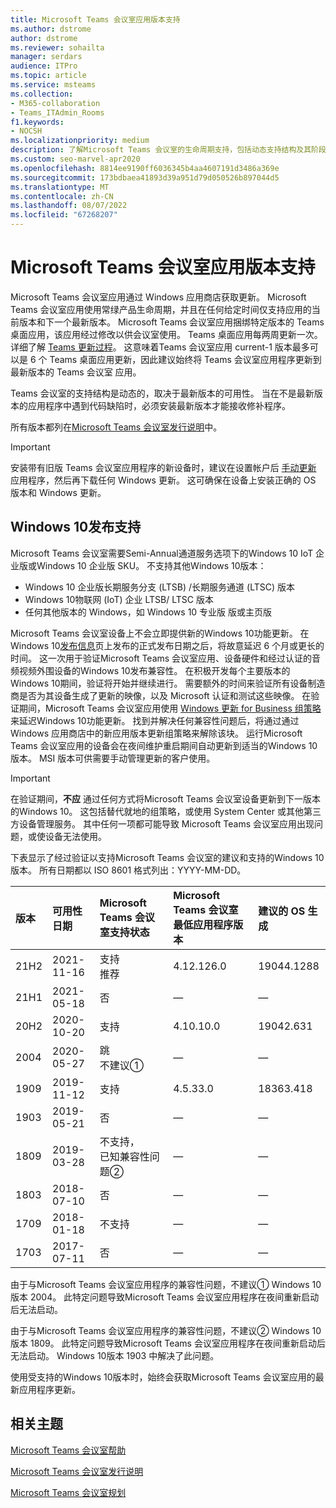 ```yaml
---
title: Microsoft Teams 会议室应用版本支持
ms.author: dstrome
author: dstrome
ms.reviewer: sohailta
manager: serdars
audience: ITPro
ms.topic: article
ms.service: msteams
ms.collection:
- M365-collaboration
- Teams_ITAdmin_Rooms
f1.keywords:
- NOCSH
ms.localizationpriority: medium
description: 了解Microsoft Teams 会议室的生命周期支持，包括动态支持结构及其阶段。
ms.custom: seo-marvel-apr2020
ms.openlocfilehash: 8814ee9190ff6036345b4aa4607191d3486a369e
ms.sourcegitcommit: 173bdbaea41893d39a951d79d050526b897044d5
ms.translationtype: MT
ms.contentlocale: zh-CN
ms.lasthandoff: 08/07/2022
ms.locfileid: "67268207"
---
```

# <a name="microsoft-teams-rooms-app-version-support"></a>Microsoft Teams 会议室应用版本支持
 
Microsoft Teams 会议室应用通过 Windows 应用商店获取更新。 Microsoft Teams 会议室应用使用常绿产品生命周期，并且在任何给定时间仅支持应用的当前版本和下一个最新版本。 Microsoft Teams 会议室应用捆绑特定版本的 Teams 桌面应用，该应用经过修改以供会议室使用。 Teams 桌面应用每两周更新一次。 详细了解 [Teams 更新过程](../teams-client-update.md)。 这意味着Teams 会议室应用 current-1 版本最多可以是 6 个 Teams 桌面应用更新，因此建议始终将 Teams 会议室应用程序更新到最新版本的 Teams 会议室 应用。 

Teams 会议室的支持结构是动态的，取决于最新版本的可用性。 当在不是最新版本的应用程序中遇到代码缺陷时，必须安装最新版本才能接收修补程序。

所有版本都列在[Microsoft Teams 会议室发行说明](rooms-release-note.md)中。

> [!IMPORTANT]
> 安装带有旧版 Teams 会议室应用程序的新设备时，建议在设置帐户后 [手动更新](manual-update.md) 应用程序，然后再下载任何 Windows 更新。 这可确保在设备上安装正确的 OS 版本和 Windows 更新。  

## <a name="windows-10-release-support"></a>Windows 10发布支持

Microsoft Teams 会议室需要Semi-Annual通道服务选项下的Windows 10 IoT 企业版或Windows 10 企业版 SKU。 不支持其他Windows 10版本：

- Windows 10 企业版长期服务分支 (LTSB) /长期服务通道 (LTSC) 版本
- Windows 10物联网 (IoT) 企业 LTSB/ LTSC 版本
- 任何其他版本的 Windows，如 Windows 10 专业版 版或主页版

Microsoft Teams 会议室设备上不会立即提供新的Windows 10功能更新。 在Windows 10[发布信息](/windows/release-information/)页上发布的正式发布日期之后，将故意延迟 6 个月或更长的时间。 这一次用于验证Microsoft Teams 会议室应用、设备硬件和经过认证的音频视频外围设备的Windows 10发布兼容性。 在积极开发每个主要版本的Windows 10期间，验证将开始并继续进行。 需要额外的时间来验证所有设备制造商是否为其设备生成了更新的映像，以及 Microsoft 认证和测试这些映像。 在验证期间，Microsoft Teams 会议室应用使用 [Windows 更新 for Business 组策略](/windows/deployment/update/waas-manage-updates-wufb)来延迟Windows 10功能更新。 找到并解决任何兼容性问题后，将通过通过 Windows 应用商店中的新应用版本更新组策略来解除该块。 运行Microsoft Teams 会议室应用的设备会在夜间维护重启期间自动更新到适当的Windows 10版本。 MSI 版本可供需要手动管理更新的客户使用。  

> [!IMPORTANT]
> 在验证期间，**不应** 通过任何方式将Microsoft Teams 会议室设备更新到下一版本的Windows 10。 这包括替代就地的组策略，或使用 System Center 或其他第三方设备管理服务。 其中任何一项都可能导致 Microsoft Teams 会议室应用出现问题，或使设备无法使用。  

下表显示了经过验证以支持Microsoft Teams 会议室的建议和支持的Windows 10版本。 所有日期都以 ISO 8601 格式列出：YYYY-MM-DD。

| 版本 | 可用性日期 | Microsoft Teams 会议室支持状态                    | Microsoft Teams 会议室最低应用程序版本 | 建议的 OS 生成 |
|:--------|:------------------|:--------------------------------------------------------|:--------------------------------------------------|:---------------------|
| 21H2    | 2021-11-16        | 支持<br>推荐                               | 4.12.126.0                                        | 19044.1288           |
| 21H1    | 2021-05-18        | 否                                           | &#x2014;                                          | &#x2014;             |
| 20H2    | 2020-10-20        | 支持                                               | 4.10.10.0                                         | 19042.631            |
| 2004    | 2020-05-27        | 跳 <br/> 不建议&#x2780;                 | &#x2014;                                          | &#x2014;             |
| 1909    | 2019-11-12        | 支持                                               | 4.5.33.0                                          | 18363.418            |
| 1903    | 2019-05-21        | 否                                           | &#x2014;                                          | &#x2014;             |
| 1809    | 2019-03-28        | 不支持， <br/>已知兼容性问题&#x2781; | &#x2014;                                          | &#x2014;             |
| 1803    | 2018-07-10        | 否                                           | &#x2014;                                          | &#x2014;             |
| 1709    | 2018-01-18        | 不支持                                           | &#x2014;                                          | &#x2014;             |
| 1703    | 2017-07-11        | 否                                           | &#x2014;                                          | &#x2014;             |

由于与Microsoft Teams 会议室应用程序的兼容性问题，不建议&#x2780; Windows 10版本 2004。 此特定问题导致Microsoft Teams 会议室应用程序在夜间重新启动后无法启动。 

由于与Microsoft Teams 会议室应用程序的兼容性问题，不建议&#x2781; Windows 10版本 1809。 此特定问题导致Microsoft Teams 会议室应用程序在夜间重新启动后无法启动。 Windows 10版本 1903 中解决了此问题。  

使用受支持的Windows 10版本时，始终会获取Microsoft Teams 会议室应用的最新应用程序更新。  


## <a name="related-topics"></a>相关主题

[Microsoft Teams 会议室帮助](https://support.office.com/article/Skype-Room-Systems-version-2-help-e667f40e-5aab-40c1-bd68-611fe0002ba2)

[Microsoft Teams 会议室发行说明](rooms-release-note.md)

[Microsoft Teams 会议室规划](rooms-plan.md)
